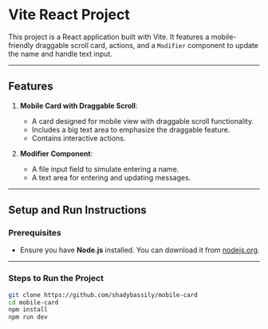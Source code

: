 # Vite React Project

This project is a React application built with Vite. It features a mobile-friendly draggable scroll card, actions, and a `Modifier` component to update the name and handle text input.

---

## Features

1. **Mobile Card with Draggable Scroll**:

   - A card designed for mobile view with draggable scroll functionality.
   - Includes a big text area to emphasize the draggable feature.
   - Contains interactive actions.

2. **Modifier Component**:
   - A file input field to simulate entering a name.
   - A text area for entering and updating messages.

---

## Setup and Run Instructions

### Prerequisites

- Ensure you have **Node.js** installed. You can download it from [nodejs.org](https://nodejs.org/).

---

### Steps to Run the Project

```bash
git clone https://github.com/shadybassily/mobile-card
cd mobile-card
npm install
npm run dev
```
